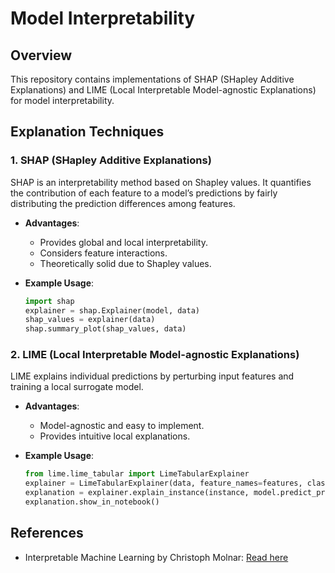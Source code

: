 # Model Interpretability

## Overview
This repository contains implementations of SHAP (SHapley Additive Explanations) and LIME (Local Interpretable Model-agnostic Explanations) for model interpretability.
## Explanation Techniques

### 1. SHAP (SHapley Additive Explanations)
SHAP is an interpretability method based on Shapley values. It quantifies the contribution of each feature to a model’s predictions by fairly distributing the prediction differences among features.

- **Advantages**:
  - Provides global and local interpretability.
  - Considers feature interactions.
  - Theoretically solid due to Shapley values.

- **Example Usage**:
  ```python
  import shap
  explainer = shap.Explainer(model, data)
  shap_values = explainer(data)
  shap.summary_plot(shap_values, data)
  ```

### 2. LIME (Local Interpretable Model-agnostic Explanations)
LIME explains individual predictions by perturbing input features and training a local surrogate model.

- **Advantages**:
  - Model-agnostic and easy to implement.
  - Provides intuitive local explanations.

- **Example Usage**:
  ```python
  from lime.lime_tabular import LimeTabularExplainer
  explainer = LimeTabularExplainer(data, feature_names=features, class_names=classes, mode='classification')
  explanation = explainer.explain_instance(instance, model.predict_proba)
  explanation.show_in_notebook()
  ```

## References
- Interpretable Machine Learning by Christoph Molnar: [Read here](https://christophm.github.io/interpretable-ml-book/)
